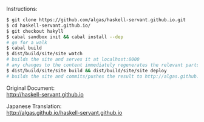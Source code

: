 Instructions:

``` bash
$ git clone https://github.com/algas/haskell-servant.github.io.git
$ cd haskell-servant.github.io/
$ git checkout hakyll
$ cabal sandbox init && cabal install --dep
# go for a walk
$ cabal build
$ dist/build/site/site watch
# builds the site and serves it at localhost:8000
# any changes to the content immediately regenerates the relevant parts of the website
$ dist/build/site/site build && dist/build/site/site deploy
# builds the site and commits/pushes the result to http://algas.github.io/haskell-servant.github.io -- the 'gh-pages' branch of this repo
```

Original Document:  
http://haskell-servant.github.io

Japanese Translation:  
http://algas.github.io/haskell-servant.github.io
